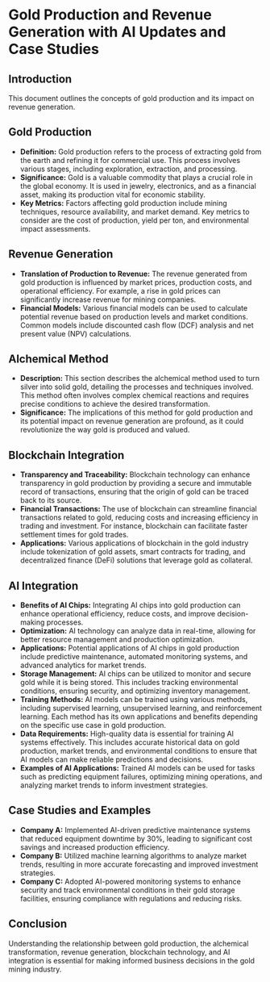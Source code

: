 # Gold Production and Revenue Generation with AI Updates and Case Studies

## Introduction
This document outlines the concepts of gold production and its impact on revenue generation.

## Gold Production
- **Definition:** Gold production refers to the process of extracting gold from the earth and refining it for commercial use. This process involves various stages, including exploration, extraction, and processing.
- **Significance:** Gold is a valuable commodity that plays a crucial role in the global economy. It is used in jewelry, electronics, and as a financial asset, making its production vital for economic stability.
- **Key Metrics:** Factors affecting gold production include mining techniques, resource availability, and market demand. Key metrics to consider are the cost of production, yield per ton, and environmental impact assessments.

## Revenue Generation
- **Translation of Production to Revenue:** The revenue generated from gold production is influenced by market prices, production costs, and operational efficiency. For example, a rise in gold prices can significantly increase revenue for mining companies.
- **Financial Models:** Various financial models can be used to calculate potential revenue based on production levels and market conditions. Common models include discounted cash flow (DCF) analysis and net present value (NPV) calculations.

## Alchemical Method
- **Description:** This section describes the alchemical method used to turn silver into solid gold, detailing the processes and techniques involved. This method often involves complex chemical reactions and requires precise conditions to achieve the desired transformation.
- **Significance:** The implications of this method for gold production and its potential impact on revenue generation are profound, as it could revolutionize the way gold is produced and valued.

## Blockchain Integration
- **Transparency and Traceability:** Blockchain technology can enhance transparency in gold production by providing a secure and immutable record of transactions, ensuring that the origin of gold can be traced back to its source.
- **Financial Transactions:** The use of blockchain can streamline financial transactions related to gold, reducing costs and increasing efficiency in trading and investment. For instance, blockchain can facilitate faster settlement times for gold trades.
- **Applications:** Various applications of blockchain in the gold industry include tokenization of gold assets, smart contracts for trading, and decentralized finance (DeFi) solutions that leverage gold as collateral.

## AI Integration
- **Benefits of AI Chips:** Integrating AI chips into gold production can enhance operational efficiency, reduce costs, and improve decision-making processes.
- **Optimization:** AI technology can analyze data in real-time, allowing for better resource management and production optimization.
- **Applications:** Potential applications of AI chips in gold production include predictive maintenance, automated monitoring systems, and advanced analytics for market trends.
- **Storage Management:** AI chips can be utilized to monitor and secure gold while it is being stored. This includes tracking environmental conditions, ensuring security, and optimizing inventory management.
- **Training Methods:** AI models can be trained using various methods, including supervised learning, unsupervised learning, and reinforcement learning. Each method has its own applications and benefits depending on the specific use case in gold production.
- **Data Requirements:** High-quality data is essential for training AI systems effectively. This includes accurate historical data on gold production, market trends, and environmental conditions to ensure that AI models can make reliable predictions and decisions.
- **Examples of AI Applications:** Trained AI models can be used for tasks such as predicting equipment failures, optimizing mining operations, and analyzing market trends to inform investment strategies.

## Case Studies and Examples
- **Company A:** Implemented AI-driven predictive maintenance systems that reduced equipment downtime by 30%, leading to significant cost savings and increased production efficiency.
- **Company B:** Utilized machine learning algorithms to analyze market trends, resulting in more accurate forecasting and improved investment strategies.
- **Company C:** Adopted AI-powered monitoring systems to enhance security and track environmental conditions in their gold storage facilities, ensuring compliance with regulations and reducing risks.

## Conclusion
Understanding the relationship between gold production, the alchemical transformation, revenue generation, blockchain technology, and AI integration is essential for making informed business decisions in the gold mining industry.
